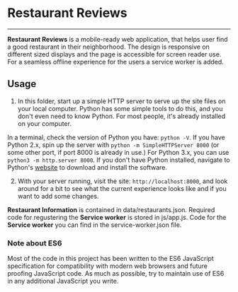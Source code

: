 # Restaurant Reviews
___

**Restaurant Reviews** is a mobile-ready web application, that helps user find a good restaurant in their neighborhood. The design is responsive on different sized displays and the page is accessible for screen reader use. For a seamless offline experience for the users a service worker is added.

## Usage

1. In this folder, start up a simple HTTP server to serve up the site files on your local computer. Python has some simple tools to do this, and you don't even need to know Python. For most people, it's already installed on your computer.

In a terminal, check the version of Python you have: `python -V`. If you have Python 2.x, spin up the server with `python -m SimpleHTTPServer 8000` (or some other port, if port 8000 is already in use.) For Python 3.x, you can use `python3 -m http.server 8000`. If you don't have Python installed, navigate to Python's [website](https://www.python.org/) to download and install the software.

2. With your server running, visit the site: `http://localhost:8000`, and look around for a bit to see what the current experience looks like and if you want to add some changes.

**Restaurant Information** is contained in data/restaurants.json.
Required code for regustering the **Service worker** is stored in js/app.js.
Code for the **Service worker** you can find in the service-worker.json file.

### Note about ES6

Most of the code in this project has been written to the ES6 JavaScript specification for compatibility with modern web browsers and future proofing JavaScript code. As much as possible, try to maintain use of ES6 in any additional JavaScript you write. 



